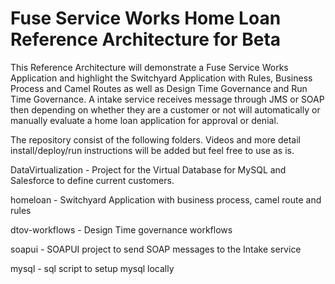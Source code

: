 Fuse Service Works Home Loan Reference Architecture for Beta
============================================================

This Reference Architecture will demonstrate a Fuse Service Works Application and highlight the Switchyard Application with Rules, Business Process and Camel Routes as well as Design Time Governance and Run Time Governance.  A intake service receives message through JMS or SOAP then depending on whether they are a customer or not will automatically or manually evaluate a home loan application for approval or denial.

The repository consist of the following folders.  Videos and more detail install/deploy/run instructions will be added but feel free to use as is.

DataVirtualization - Project for the Virtual Database for MySQL and Salesforce to define current customers.

homeloan - Switchyard Application with business process, camel route and rules

dtov-workflows - Design Time governance workflows

soapui - SOAPUI project to send SOAP messages to the Intake service

mysql - sql script to setup mysql locally